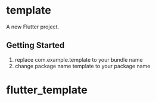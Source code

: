 # template

A new Flutter project.

## Getting Started

1. replace com.example.template to your bundle name
2. change package name template to your package name
# flutter_template

